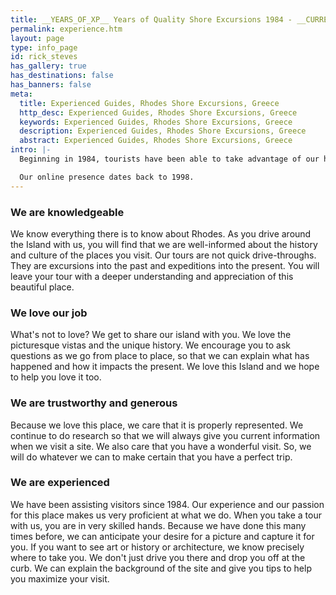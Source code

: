 ```yaml
---
title: __YEARS_OF_XP__ Years of Quality Shore Excursions 1984 - __CURRENT_YEAR__
permalink: experience.htm
layout: page
type: info_page
id: rick_steves
has_gallery: true
has_destinations: false
has_banners: false
meta:
  title: Experienced Guides, Rhodes Shore Excursions, Greece
  http_desc: Experienced Guides, Rhodes Shore Excursions, Greece
  keywords: Experienced Guides, Rhodes Shore Excursions, Greece
  description: Experienced Guides, Rhodes Shore Excursions, Greece
  abstract: Experienced Guides, Rhodes Shore Excursions, Greece
intro: |-
  Beginning in 1984, tourists have been able to take advantage of our high quality private tour service.

  Our online presence dates back to 1998.
---
```


### We are knowledgeable

We know everything there is to know about Rhodes. As you drive around the Island with us, you will find that we are well-informed about the history and culture of the places you visit. Our tours are not quick drive-throughs. They are excursions into the past and expeditions into the present. You will leave your tour with a deeper understanding and appreciation of this beautiful place.

### We love our job

What's not to love? We get to share our island with you. We love the picturesque vistas and the unique history. We encourage you to ask questions as we go from place to place, so that we can explain what has happened and how it impacts the present. We love this Island and we hope to help you love it too.

### We are trustworthy and generous

Because we love this place, we care that it is properly represented. We continue to do research so that we will always give you current information when we visit a site. We also care that you have a wonderful visit. So, we will do whatever we can to make certain that you have a perfect trip.

### We are experienced

We have been assisting visitors since 1984. Our experience and our passion for this place makes us very proficient at what we do. When you take a tour with us, you are in very skilled hands. Because we have done this many times before, we can anticipate your desire for a picture and capture it for you. If you want to see art or history or architecture, we know precisely where to take you. We don't just drive you there and drop you off at the curb. We can explain the background of the site and give you tips to help you maximize your visit.